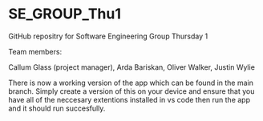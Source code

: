 # SE_GROUP_Thu1

GitHub repositry for Software Engineering Group Thursday 1

Team members:

Callum Glass (project manager), Arda Bariskan, Oliver Walker, Justin Wylie

There is now a working version of the app which can be found in the main branch. Simply create a version of this on your device and ensure that you have all of the neccesary extentions installed in vs code then run the app and it should run succesfully.




